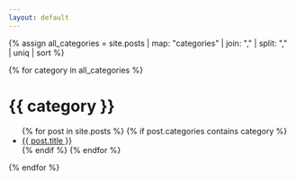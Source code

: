 ```yaml
---
layout: default
---
```

<!-- {% for post in site.posts %}
  <h2><a href="{{ post.url | relative_url }}">{{ post.title }}</a></h2>
  {{ post.content }}
{% endfor %} -->
{% assign all_categories = site.posts | map: "categories" | join: "," | split: "," | uniq | sort %}

{% for category in all_categories %}
  <h1>{{ category }}</h1>
  <ul>
    {% for post in site.posts %}
      {% if post.categories contains category %}
        <li><a href="{{ post.url | relative_url }}">{{ post.title }}</a></li>
      {% endif %}
    {% endfor %}
  </ul>
{% endfor %}